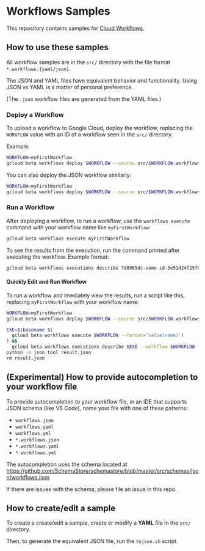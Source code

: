 # Workflows Samples

This repository contains samples for [Cloud Workflows](https://cloud.google.com/workflows/docs).

## How to use these samples

All workflow samples are in the `src/` directory with the file format `*.workflows.{yaml/json}`.

The JSON and YAML files have equivalent behavior and functionality. Using JSON vs YAML is a matter of personal preference.

(The `.json` workflow files are generated from the YAML files.)

### Deploy a Workflow

To upload a workflow to Google Cloud, deploy the workflow,
replacing the `WORKFLOW` value with an ID of a workflow seen in the `src/` directory.

Example:

```sh
WORKFLOW=myFirstWorkflow
gcloud beta workflows deploy $WORKFLOW --source src/$WORKFLOW.workflows.yaml
```

You can also deploy the JSON workflow similarly:

```sh
WORKFLOW=myFirstWorkflow
gcloud beta workflows deploy $WORKFLOW --source src/$WORKFLOW.workflows.json
```

### Run a Workflow

After deploying a workflow, to run a workflow, use the `workflows execute` command with your workflow name like `myFirstWorkflow`:

```sh
gcloud beta workflows execute myFirstWorkflow
```

To see the results from the execution, run the command printed after executing the workflow. Example format:

```sh
gcloud beta workflows executions describe 7d8985dc-some-id-3e51d24f2576 --workflow myFirstWorkflow
```

#### Quickly Edit and Run Workflow

To run a workflow and imediately view the results, run a script like this, replacing `myFirstWorkflow` with your workflow name:

```sh
WORKFLOW=myFirstWorkflow
gcloud beta workflows deploy $WORKFLOW --source src/$WORKFLOW.workflows.yaml

EXE=$(basename $(
  gcloud beta workflows execute $WORKFLOW --format='value(name)')
) &&
  gcloud beta workflows executions describe $EXE --workflow $WORKFLOW --format='value(result)' > result.json
python -m json.tool result.json
rm result.json
```

## (Experimental) How to provide autocompletion to your workflow file

To provide autocompletion to your workflow file, in an IDE that supports JSON schema (like VS Code), name your file with one of these patterns:

- `workflows.json`
- `workflows.yaml`
- `workflows.yml`
- `*.workflows.json`
- `*.workflows.yaml`
- `*.workflows.yml`

The autocompletion uses the schema located at https://github.com/SchemaStore/schemastore/blob/master/src/schemas/json/workflows.json

If there are issues with the schema, please file an issue in this repo.

## How to create/edit a sample

To create a create/edit a sample, create or modify a **YAML** file in the `src/` directory.

Then, to generate the equivalent JSON file, run the `tojson.sh` script.